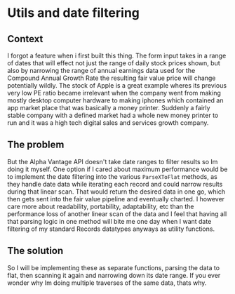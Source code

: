 # Utils and date filtering

## Context

I forgot a feature when i first built this thing. The form input takes in a range of dates that will effect not just the range of daily stock prices shown, but also by narrowing the range of annual earnings data used for the Compound Annual Growth Rate the resulting fair value price will change potentially wildly. The stock of Apple is a great example wheres its previous very low PE ratio became irrelevant when the company went from making mostly desktop computer hardware to making iphones which contained an app market place that was basically a money printer. Suddenly a fairly stable company with a defined market had a whole new money printer to run and it was a high tech digital sales and services growth company.

## The problem

But the Alpha Vantage API doesn't take date ranges to filter results so Im doing it myself. One option if I cared about maximum performance would be to implement the date filtering into the various `ParseXToFlat` methods, as they handle date data while iterating each record and could narrow results during that linear scan. That would return the desired data in one go, which then gets sent into the fair value pipeline and eventually charted. I however care more about readability, portability, adaptability, etc than the performance loss of another linear scan of the data and I feel that having all that parsing logic in one method will bite me one day when I want date filtering of my standard Records datatypes anyways as utility functions.

## The solution

So I will be implementing these as separate functions, parsing the data to flat, then scanning it again and narrowing down its date range. If you ever wonder why Im doing multiple traverses of the same data, thats why.
